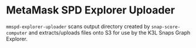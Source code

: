 MetaMask SPD Explorer Uploader
==============================

`mmspd-explorer-uploader` scans output directory created by
`snap-score-computer` and extracts/uploads files onto S3 for use by the
K3L Snaps Graph Explorer.